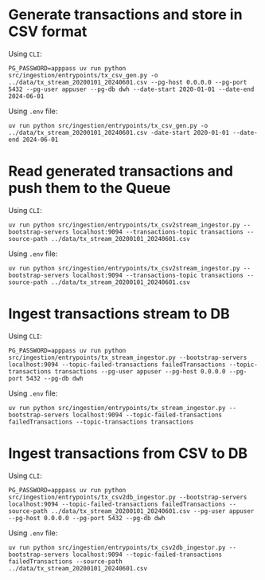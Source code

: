 # Generate transactions and store in CSV format

Using `CLI`:

    PG_PASSWORD=apppass uv run python src/ingestion/entrypoints/tx_csv_gen.py -o ../data/tx_stream_20200101_20240601.csv --pg-host 0.0.0.0 --pg-port 5432 --pg-user appuser --pg-db dwh --date-start 2020-01-01 --date-end 2024-06-01


Using `.env` file:

    uv run python src/ingestion/entrypoints/tx_csv_gen.py -o ../data/tx_stream_20200101_20240601.csv -date-start 2020-01-01 --date-end 2024-06-01

# Read generated transactions and push them to the Queue

Using `CLI`:

    uv run python src/ingestion/entrypoints/tx_csv2stream_ingestor.py --bootstrap-servers localhost:9094 --transactions-topic transactions --source-path ../data/tx_stream_20200101_20240601.csv

Using `.env` file:

    uv run python src/ingestion/entrypoints/tx_csv2stream_ingestor.py --bootstrap-servers localhost:9094 --transactions-topic transactions --source-path ../data/tx_stream_20200101_20240601.csv

# Ingest transactions stream to DB

Using `CLI`:

    PG_PASSWORD=apppass uv run python src/ingestion/entrypoints/tx_stream_ingestor.py --bootstrap-servers localhost:9094 --topic-failed-transactions failedTransactions --topic-transactions transactions --pg-user appuser --pg-host 0.0.0.0 --pg-port 5432 --pg-db dwh

Using `.env` file:

    uv run python src/ingestion/entrypoints/tx_stream_ingestor.py --bootstrap-servers localhost:9094 --topic-failed-transactions failedTransactions --topic-transactions transactions

# Ingest transactions from CSV to DB

Using `CLI`:

    PG_PASSWORD=apppass uv run python src/ingestion/entrypoints/tx_csv2db_ingestor.py --bootstrap-servers localhost:9094 --topic-failed-transactions failedTransactions --source-path ../data/tx_stream_20200101_20240601.csv --pg-user appuser --pg-host 0.0.0.0 --pg-port 5432 --pg-db dwh

Using `.env` file:

    uv run python src/ingestion/entrypoints/tx_csv2db_ingestor.py --bootstrap-servers localhost:9094 --topic-failed-transactions failedTransactions --source-path ../data/tx_stream_20200101_20240601.csv